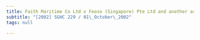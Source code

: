 ```yaml
---
title: Faith Maritime Co Ltd v Feoso (Singapore) Pte Ltd and another action
subtitle: "[2002] SGHC 229 / 01\_October\_2002"
tags: null

---
```


